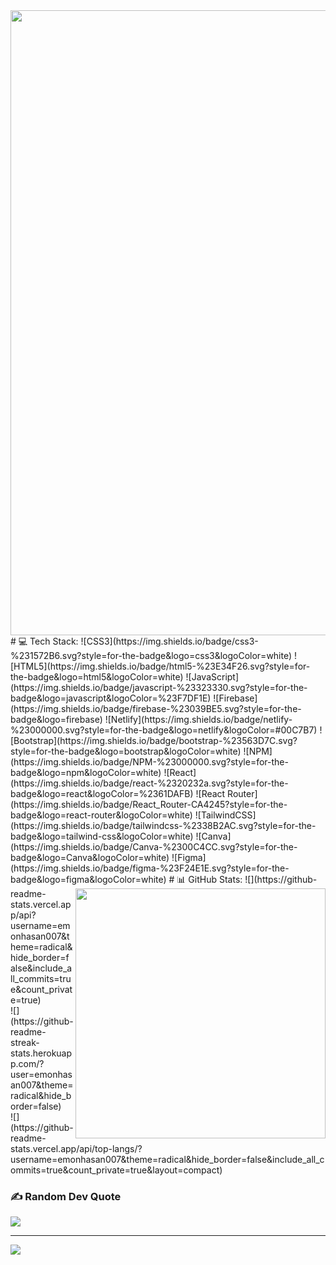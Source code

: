<img src="https://images.squarespace-cdn.com/content/v1/5d4a89fb763a7a000157d116/1630322415232-KJ66L5J8JK3NURI13ZCV/snowball_fight_lottie_animation.gif?format=1000w" width="1000" align="center" />
# 💻 Tech Stack:
![CSS3](https://img.shields.io/badge/css3-%231572B6.svg?style=for-the-badge&logo=css3&logoColor=white) ![HTML5](https://img.shields.io/badge/html5-%23E34F26.svg?style=for-the-badge&logo=html5&logoColor=white) ![JavaScript](https://img.shields.io/badge/javascript-%23323330.svg?style=for-the-badge&logo=javascript&logoColor=%23F7DF1E) ![Firebase](https://img.shields.io/badge/firebase-%23039BE5.svg?style=for-the-badge&logo=firebase) ![Netlify](https://img.shields.io/badge/netlify-%23000000.svg?style=for-the-badge&logo=netlify&logoColor=#00C7B7) ![Bootstrap](https://img.shields.io/badge/bootstrap-%23563D7C.svg?style=for-the-badge&logo=bootstrap&logoColor=white) ![NPM](https://img.shields.io/badge/NPM-%23000000.svg?style=for-the-badge&logo=npm&logoColor=white) ![React](https://img.shields.io/badge/react-%2320232a.svg?style=for-the-badge&logo=react&logoColor=%2361DAFB) ![React Router](https://img.shields.io/badge/React_Router-CA4245?style=for-the-badge&logo=react-router&logoColor=white) ![TailwindCSS](https://img.shields.io/badge/tailwindcss-%2338B2AC.svg?style=for-the-badge&logo=tailwind-css&logoColor=white) ![Canva](https://img.shields.io/badge/Canva-%2300C4CC.svg?style=for-the-badge&logo=Canva&logoColor=white) 	![Figma](https://img.shields.io/badge/figma-%23F24E1E.svg?style=for-the-badge&logo=figma&logoColor=white)
# 📊 GitHub Stats:
<img src="https://media.tenor.com/hRS5XfDUlq4AAAAd/miku-studio.gif" align="right" width="400" />
![](https://github-readme-stats.vercel.app/api?username=emonhasan007&theme=radical&hide_border=false&include_all_commits=true&count_private=true)<br/>
![](https://github-readme-streak-stats.herokuapp.com/?user=emonhasan007&theme=radical&hide_border=false)<br/>
![](https://github-readme-stats.vercel.app/api/top-langs/?username=emonhasan007&theme=radical&hide_border=false&include_all_commits=true&count_private=true&layout=compact)

### ✍️ Random Dev Quote
![](https://quotes-github-readme.vercel.app/api?type=horizontal&theme=radical)

---
[![](https://visitcount.itsvg.in/api?id=emonhasan007&icon=5&color=11)](https://visitcount.itsvg.in)

<!-- Proudly created with GPRM ( https://gprm.itsvg.in ) -->
